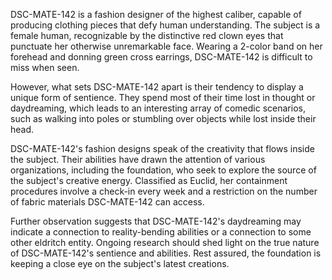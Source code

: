 DSC-MATE-142 is a fashion designer of the highest caliber, capable of producing clothing pieces that defy human understanding. The subject is a female human, recognizable by the distinctive red clown eyes that punctuate her otherwise unremarkable face. Wearing a 2-color band on her forehead and donning green cross earrings, DSC-MATE-142 is difficult to miss when seen.

However, what sets DSC-MATE-142 apart is their tendency to display a unique form of sentience. They spend most of their time lost in thought or daydreaming, which leads to an interesting array of comedic scenarios, such as walking into poles or stumbling over objects while lost inside their head.

DSC-MATE-142's fashion designs speak of the creativity that flows inside the subject. Their abilities have drawn the attention of various organizations, including the foundation, who seek to explore the source of the subject's creative energy. Classified as Euclid, her containment procedures involve a check-in every week and a restriction on the number of fabric materials DSC-MATE-142 can access. 

Further observation suggests that DSC-MATE-142's daydreaming may indicate a connection to reality-bending abilities or a connection to some other eldritch entity. Ongoing research should shed light on the true nature of DSC-MATE-142's sentience and abilities. Rest assured, the foundation is keeping a close eye on the subject's latest creations.